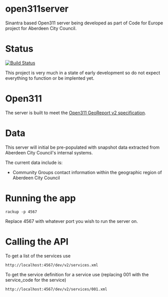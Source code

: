 open311server
=============

Sinantra based Open311 server being developed as part of Code for Europe project for Aberdeen City Council.


Status
======

[![Build Status](https://travis-ci.org/andrewsage/open311server.svg?branch=master)](https://travis-ci.org/andrewsage/open311server)

This project is very much in a state of early development so do not expect everything to function or be implented yet.


Open311
=======

The server is built to meet the [Open311 GeoReport v2 specification](http://wiki.open311.org/GeoReport_v2).


Data
====

This server will initial be pre-populated with snapshot data extracted from Aberdeen City Council's internal systems.


The current data include is:

* Community Groups contact information within the geographic region of Aberdeen City Council

Running the app
===

`rackup -p 4567`

Replace 4567 with whatever port you wish to run the server on.

Calling the API
===

To get a list of the services use

`http://localhost:4567/dev/v2/services.xml`


To get the service definition for a service use (replacing 001 with the service_code for the service)

`http://localhost:4567/dev/v2/services/001.xml`